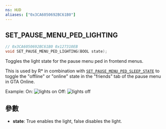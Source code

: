 ```yaml
---
ns: HUD
aliases: ["0x3CA6050692BC61B0"]
---
```

## SET_PAUSE_MENU_PED_LIGHTING

```c
// 0x3CA6050692BC61B0 0x127310EB
void SET_PAUSE_MENU_PED_LIGHTING(BOOL state);
```

Toggles the light state for the pause menu ped in frontend menus.

This is used by R* in combination with [`SET_PAUSE_MENU_PED_SLEEP_STATE`](#_0xECF128344E9FF9F1) to toggle the "offline" or "online" state in the "friends" tab of the pause menu in GTA Online.

Example:
On: ![lights on](https://vespura.com/hi/i/2019-04-01_16-09_540ee_1015.png)
Off: ![lights off](https://vespura.com/hi/i/2019-04-01_16-10_8b5e7_1016.png)

## 參數
* **state**: True enables the light, false disables the light.

